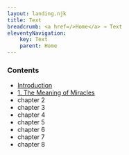 ```yaml
---
layout: landing.njk
title: Text
breadcrumb: <a href=/>Home</a> → Text
eleventyNavigation:
	key: Text
	parent: Home
---
```


### Contents

* [Introduction](/text/introduction)
* [1. The Meaning of Miracles](/text/1-the-meaning-of-miracles)
* chapter 2
* chapter 3
* chapter 4
* chapter 5
* chapter 6
* chapter 7
* chapter 8


